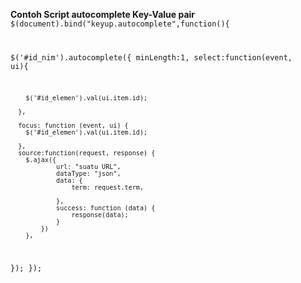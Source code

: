 **Contoh Script autocomplete Key-Value pair**
<code>
$(document).bind("keyup.autocomplete",function(){




$('#id_nim').autocomplete({
      minLength:1,
      select:function(event, ui){
       
        $('#id_elemen').val(ui.item.id);
                
      },
      
      focus: function (event, ui) {
        $('#id_elemen').val(ui.item.id);
       
      },
      source:function(request, response) {
        $.ajax({
                url: "suatu URL",
                dataType: "json",
                data: {
                    term: request.term,
                    
                },
                success: function (data) {
                    response(data);
                }
            })
        },
       
  }); 
});
</code>